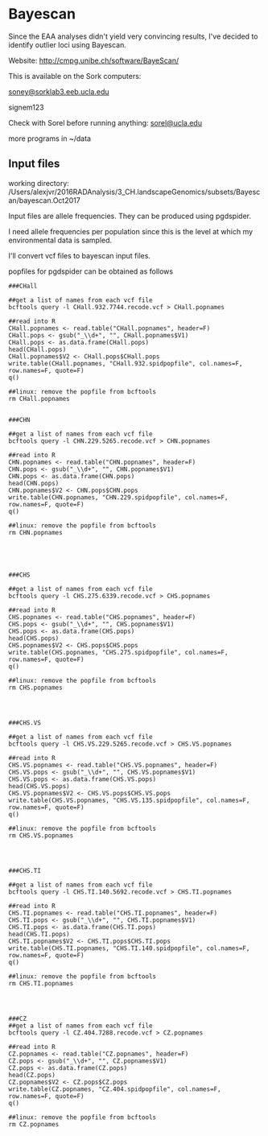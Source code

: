 # Bayescan

Since the EAA analyses didn't yield very convincing results, I've decided to identify outlier loci using Bayescan. 

Website: http://cmpg.unibe.ch/software/BayeScan/

This is available on the Sork computers:

soney@sorklab3.eeb.ucla.edu

signem123

Check with Sorel before running anything: sorel@ucla.edu

more programs in ~/data


## Input files

working directory: /Users/alexjvr/2016RADAnalysis/3_CH.landscapeGenomics/subsets/Bayescan/bayescan.Oct2017

Input files are allele frequencies. They can be produced using pgdspider. 

I need allele frequencies per population since this is the level at which my environmental data is sampled. 

I'll convert vcf files to bayescan input files. 

popfiles for pgdspider can be obtained as follows

```
###CHall

##get a list of names from each vcf file
bcftools query -l CHall.932.7744.recode.vcf > CHall.popnames

##read into R
CHall.popnames <- read.table("CHall.popnames", header=F)
CHall.pops <- gsub("_\\d+", "", CHall.popnames$V1)
CHall.pops <- as.data.frame(CHall.pops)
head(CHall.pops)
CHall.popnames$V2 <- CHall.pops$CHall.pops
write.table(CHall.popnames, "CHall.932.spidpopfile", col.names=F, row.names=F, quote=F)
q()

##linux: remove the popfile from bcftools
rm CHall.popnames


###CHN

##get a list of names from each vcf file
bcftools query -l CHN.229.5265.recode.vcf > CHN.popnames

##read into R
CHN.popnames <- read.table("CHN.popnames", header=F)
CHN.pops <- gsub("_\\d+", "", CHN.popnames$V1)
CHN.pops <- as.data.frame(CHN.pops)
head(CHN.pops)
CHN.popnames$V2 <- CHN.pops$CHN.pops
write.table(CHN.popnames, "CHN.229.spidpopfile", col.names=F, row.names=F, quote=F)
q()

##linux: remove the popfile from bcftools
rm CHN.popnames





###CHS

##get a list of names from each vcf file
bcftools query -l CHS.275.6339.recode.vcf > CHS.popnames

##read into R
CHS.popnames <- read.table("CHS.popnames", header=F)
CHS.pops <- gsub("_\\d+", "", CHS.popnames$V1)
CHS.pops <- as.data.frame(CHS.pops)
head(CHS.pops)
CHS.popnames$V2 <- CHS.pops$CHS.pops
write.table(CHS.popnames, "CHS.275.spidpopfile", col.names=F, row.names=F, quote=F)
q()

##linux: remove the popfile from bcftools
rm CHS.popnames




###CHS.VS

##get a list of names from each vcf file
bcftools query -l CHS.VS.229.5265.recode.vcf > CHS.VS.popnames

##read into R
CHS.VS.popnames <- read.table("CHS.VS.popnames", header=F)
CHS.VS.pops <- gsub("_\\d+", "", CHS.VS.popnames$V1)
CHS.VS.pops <- as.data.frame(CHS.VS.pops)
head(CHS.VS.pops)
CHS.VS.popnames$V2 <- CHS.VS.pops$CHS.VS.pops
write.table(CHS.VS.popnames, "CHS.VS.135.spidpopfile", col.names=F, row.names=F, quote=F)
q()

##linux: remove the popfile from bcftools
rm CHS.VS.popnames




###CHS.TI

##get a list of names from each vcf file
bcftools query -l CHS.TI.140.5692.recode.vcf > CHS.TI.popnames

##read into R
CHS.TI.popnames <- read.table("CHS.TI.popnames", header=F)
CHS.TI.pops <- gsub("_\\d+", "", CHS.TI.popnames$V1)
CHS.TI.pops <- as.data.frame(CHS.TI.pops)
head(CHS.TI.pops)
CHS.TI.popnames$V2 <- CHS.TI.pops$CHS.TI.pops
write.table(CHS.TI.popnames, "CHS.TI.140.spidpopfile", col.names=F, row.names=F, quote=F)
q()

##linux: remove the popfile from bcftools
rm CHS.TI.popnames




###CZ
##get a list of names from each vcf file
bcftools query -l CZ.404.7288.recode.vcf > CZ.popnames

##read into R
CZ.popnames <- read.table("CZ.popnames", header=F)
CZ.pops <- gsub("_\\d+", "", CZ.popnames$V1)
CZ.pops <- as.data.frame(CZ.pops)
head(CZ.pops)
CZ.popnames$V2 <- CZ.pops$CZ.pops
write.table(CZ.popnames, "CZ.404.spidpopfile", col.names=F, row.names=F, quote=F)
q()

##linux: remove the popfile from bcftools
rm CZ.popnames

```



